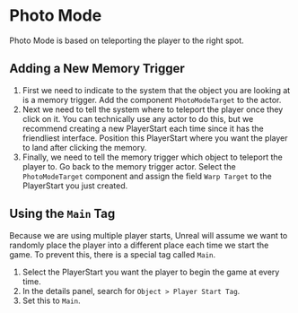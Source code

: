 # Photo Mode

Photo Mode is based on teleporting the player to the right spot.

## Adding a New Memory Trigger

1. First we need to indicate to the system that the object you are looking at is a memory trigger. Add the component `PhotoModeTarget` to the actor.
1. Next we need to tell the system where to teleport the player once they click on it. You can technically use any actor to do this, but we recommend creating a new PlayerStart each time since it has the friendliest interface. Position this PlayerStart where you want the player to land after clicking the memory.
1. Finally, we need to tell the memory trigger which object to teleport the player to. Go back to the memory trigger actor. Select the `PhotoModeTarget` component and assign the field `Warp Target` to the PlayerStart you just created.

## Using the `Main` Tag

Because we are using multiple player starts, Unreal will assume we want to randomly place the player into a different place each time we start the game. To prevent this, there is a special tag called `Main`.

1. Select the PlayerStart you want the player to begin the game at every time.
1. In the details panel, search for `Object > Player Start Tag`.
1. Set this to `Main`.